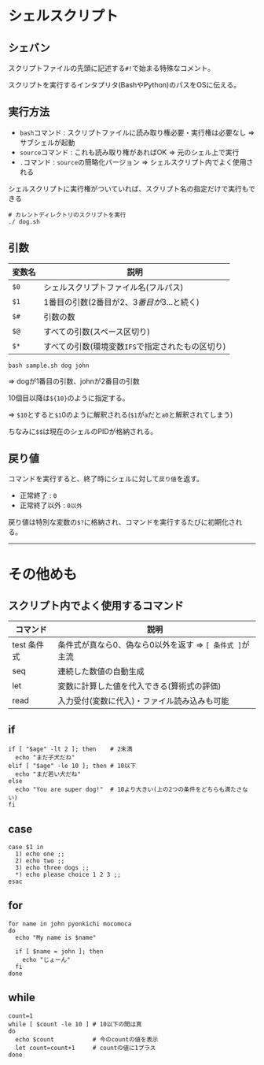 # シェルスクリプト

## シェバン

スクリプトファイルの先頭に記述する`#!`で始まる特殊なコメント。

スクリプトを実行するインタプリタ(BashやPython)のパスをOSに伝える。

## 実行方法

- `bash`コマンド : スクリプトファイルに読み取り権必要・実行権は必要なし => サブシェルが起動
- `source`コマンド : これも読み取り権があればOK => 元のシェル上で実行
- `.`コマンド : `source`の簡略化バージョン => シェルスクリプト内でよく使用される

シェルスクリプトに実行権がついていれば、スクリプト名の指定だけで実行もできる

```
# カレントディレクトリのスクリプトを実行
./ dog.sh
```

## 引数

| 変数名 | 説明                                              |
|--------|---------------------------------------------------|
| `$0`   | シェルスクリプトファイル名(フルパス)              |
| `$1`   | 1番目の引数(2番目が$2、3番目が$3...と続く)        |
| `$#`   | 引数の数                                          |
| `$@`   | すべての引数(スペース区切り)                      |
| `$*`   | すべての引数(環境変数`IFS`で指定されたもの区切り) |

```
bash sample.sh dog john
```

=> dogが1番目の引数、johnが2番目の引数

10個目以降は`${10}`のように指定する。

=> `$10`とすると`$1`0のように解釈される(`$1`が`a`だと`a0`と解釈されてしまう)

ちなみに`$$`は現在のシェルのPIDが格納される。

## 戻り値

コマンドを実行すると、終了時にシェルに対して`戻り値`を返す。

- 正常終了 : `0`
- 正常終了以外 : `0以外`

戻り値は特別な変数の`$?`に格納され、コマンドを実行するたびに初期化される。

---

# その他めも

## スクリプト内でよく使用するコマンド

| コマンド    | 説明                                                     |
|-------------|----------------------------------------------------------|
| test 条件式 | 条件式が真なら0、偽なら0以外を返す => `[ 条件式 ]`が主流 |
| seq         | 連続した数値の自動生成                                   |
| let         | 変数に計算した値を代入できる(算術式の評価)               |
| read        | 入力受付(変数に代入)・ファイル読み込みも可能             |


## if

```
if [ "$age" -lt 2 ]; then    # 2未満 
  echo "まだ子犬だね"
elif [ "$age" -le 10 ]; then # 10以下
  echo "まだ若い犬だね"
else
  echo "You are super dog!"  # 10より大きい(上の2つの条件をどちらも満たさない)
fi
```

## case

```
case $1 in
  1) echo one ;;
  2) echo two ;;
  3) echo three dogs ;;
  *) echo please choice 1 2 3 ;;
esac
```

## for

```
for name in john pyonkichi mocomoca
do
  echo "My name is $name"

  if [ $name = john ]; then
    echo "じょーん"
  fi
done
```

## while

```
count=1
while [ $count -le 10 ] # 10以下の間は真
do
  echo $count           # 今のcountの値を表示
  let count=count+1     # countの値に1プラス
done
```

